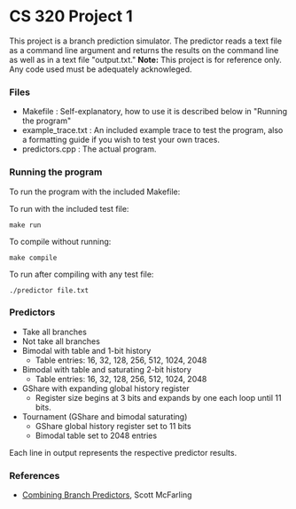 # CS 320 Project 1

This project is a branch prediction simulator. The predictor reads a text file as a command line argument and returns the results on the command line as well as in a text file "output.txt."
**Note:** This project is for reference only. Any code used must be adequately acknowleged.

### Files
* Makefile : Self-explanatory, how to use it is described below in "Running the program"
* example_trace.txt : An included example trace to test the program, also a formatting guide if you wish to test your own traces.
* predictors.cpp : The actual program.

### Running the program
To run the program with the included Makefile:

To run with the included test file:
```
make run
```
To compile without running:
```
make compile
```
To run after compiling with any test file:
```
./predictor file.txt
```

### Predictors
* Take all branches
* Not take all branches
* Bimodal with table and 1-bit history
  * Table entries: 16, 32, 128, 256, 512, 1024, 2048
* Bimodal with table and saturating 2-bit history
  * Table entries: 16, 32, 128, 256, 512, 1024, 2048
* GShare with expanding global history register
  * Register size begins at 3 bits and expands by one each loop until 11 bits.
* Tournament (GShare and bimodal saturating)
  * GShare global history register set to 11 bits
  * Bimodal table set to 2048 entries

Each line in output represents the respective predictor results.

### References
* [Combining Branch Predictors](http://www.hpl.hp.com/techreports/Compaq-DEC/WRL-TN-36.pdf), Scott McFarling

